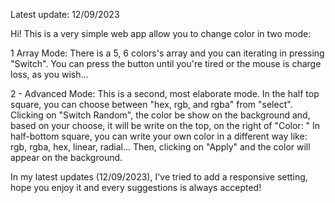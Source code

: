 Latest update: 12/09/2023

Hi! This is a very simple web app allow you to change color in two mode:

1 Array Mode: There is a 5, 6 colors's array and you can iterating in pressing "Switch". You can press the button until you're tired or the mouse is charge loss, as you wish...

2 - Advanced Mode: This is a second, most elaborate mode. In the half top square, you can choose between "hex, rgb, and rgba" from "select". Clicking on "Switch Random", the color be show on the background and, based on your choose, it will be write on the top, on the right of "Color: "
In half-bottom square, you can write your own color in a different way like: rgb, rgba, hex, linear, radial... Then, clicking on "Apply" and the color will appear on the background.

In my latest updates (12/09/2023), I've tried to add a responsive setting, hope you enjoy it and every suggestions is always accepted!